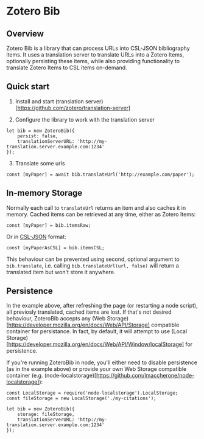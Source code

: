 # Zotero Bib

Overview
--------
Zotero Bib is a library that can process URLs into CSL-JSON bibliography items. It uses a translation server to translate URLs into a Zotero Items, optionally persisting these items, while also providing functionality to translate Zotero Items to CSL items on-demand.


Quick start
-------------
1. Install and start (translation server)[https://github.com/zotero/translation-server]

2. Configure the library to work with the translation server

```
let bib = new ZoteroBib({
	persist: false,
	translationServerURL: 'http://my-translation.server.example.com:1234'
});
```

3. Translate some urls

```
const [myPaper] = await bib.translateUrl('http://example.com/paper');
```

In-memory Storage
-----------------
Normally each call to `translateUrl` returns an item and also caches it in memory. Cached items can be retrieved at any time, either as Zotero Items:

```
const [myPaper] = bib.itemsRaw;
```

Or in [CSL-JSON](https://github.com/citation-style-language/schema) format:

```
const [myPaperAsCSL] = bib.itemsCSL;
```

This behaviour can be prevented using second, optional argument to `bib.translate`, i.e. calling `bib.translateUrl(url, false)` will return a translated item but won't store it anywhere.

Persistence
-----------
In the example above, after refreshing the page (or restarting a node script), all previosly translated, cached items are lost. If that's not desired behaviour, ZoteroBib accepts any (Web Storage)[https://developer.mozilla.org/en/docs/Web/API/Storage] compatible container for persistance. In fact, by default, it will attempt to use (Local Storage)[https://developer.mozilla.org/en/docs/Web/API/Window/localStorage] for persistence.

If you're running ZoteroBib in node, you'll either need to disable persistence (as in the example above) or provide your own Web Storage compatible container (e.g. (node-localstorage)[https://github.com/lmaccherone/node-localstorage]):

```
const LocalStorage = require('node-localstorage').LocalStorage;
const fileStorage = new LocalStorage('./my-citations');

let bib = new ZoteroBib({
	storage: fileStorage,
	translationServerURL: 'http://my-translation.server.example.com:1234'
});
```